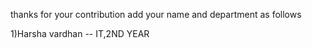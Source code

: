 thanks for your contribution
add your name and department as follows

1)Harsha vardhan -- IT,2ND YEAR

